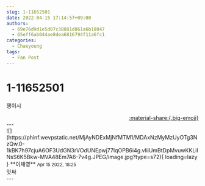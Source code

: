 ```yaml
---
slug: 1-11652501
date: 2022-04-15 17:14:57+09:00
authors:
  - 69e76d9d1e5d07c38881d861a6b18047
  - 65eff6ab044ae8dea6816794f11a6fc1
categories:
  - Chaeyoung
tags:
  - Fan Post
---
```


# 1-11652501

<div class="post-container" markdown="1">
<div class="content-container md-sidebar__scrollwrap" markdown="1">

꽹이시

</div>
</div>

<div style="text-align: right;" markdown="1">
<a href="https://weverse.io/fromis9/fanpost/1-11652501" style="text-align: right;">:material-share:{.big-emoji}</a>
</div>
---

<div class="comments-container md-sidebar__scrollwrap" markdown="1">
<div class="comment" markdown="1">
<div class='id-container' markdown="1">
![](https://phinf.wevpstatic.net/MjAyNDExMjNfMTM1/MDAxNzMyMzUyOTg3NzQw.0-1kBK7h97cjuA6OF3UdGN3rVOdUNEpwj77IqOPB6i4g.vliiUmBtDpMvuwKKLiINsS6K5Bkw-MVA48Em7A6-7v4g.JPEG/image.jpg?type=s72){ loading=lazy }
**<span class="artist">이채영</span>** <small>Apr 15 2022, 18:25</small><br>
</div>
<div class='comment-body' markdown="1">
앗싸
</div>
</div>
</div>
---
